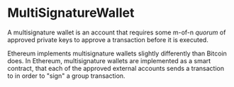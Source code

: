 # MultiSignatureWallet

A multisignature wallet is an account that requires some m-of-n *quorum* of approved private keys to approve a transaction before it is executed.

Ethereum implements multisignature wallets slightly differently than Bitcoin does. 
In Ethereum, multisignature wallets are implemented as a smart contract, that each of the approved external accounts sends a transaction to in order to "sign" a group transaction.

